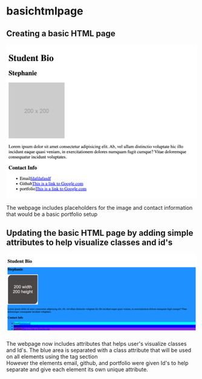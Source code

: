 # basichtmlpage

## Creating a basic HTML page

![Image of the webpage](./assets/image/basichtmlpage.png)

<p>The webpage includes placeholders for the image and contact information that would be a basic portfolio setup</p>

## Updating the basic HTML page by adding simple attributes to help visualize classes and id's

![Image of the webpage](./assets/image/atrbasichtmlpage.png)

<p>The webpage now includes attributes that helps user's visualize classes and Id's. The blue area is separated with a class attribute that will be used on all elements using the tag section<br>However the elements email, github, and portfolio were given Id's to help separate and give each element its own unique attribute.</p>
